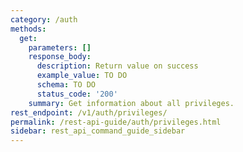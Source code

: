 ```yaml
---
category: /auth
methods:
  get:
    parameters: []
    response_body:
      description: Return value on success
      example_value: TO DO
      schema: TO DO
      status_code: '200'
    summary: Get information about all privileges.
rest_endpoint: /v1/auth/privileges/
permalink: /rest-api-guide/auth/privileges.html
sidebar: rest_api_command_guide_sidebar
---
```

